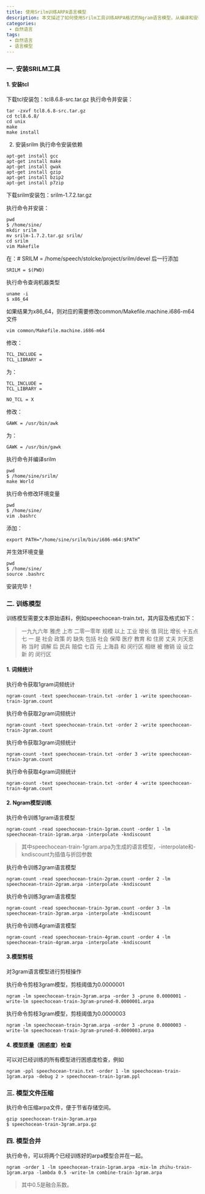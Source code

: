 ```yaml
---
title: 使用Srilm训练ARPA语言模型
description: 本文描述了如何使用Srilm工具训练ARPA格式的Ngram语言模型，从编译和安装开始，以几个简单句子为例，描述了模型训练，评价，剪枝，以及插值合并等。
categories:
 - 自然语言
tags:
 - 自然语言
 - 语言模型
---
```


### 一. 安装SRILM工具
#### 1. 安装tcl

下载tcl安装包：tcl8.6.8-src.tar.gz
执行命令并安装：

```shell
tar -zxvf tcl8.6.8-src.tar.gz
cd tcl8.6.8/
cd unix
make
make install
```

2. 安装srilm
执行命令安装依赖

```shell
apt-get install gcc
apt-get install make
apt-get install gwak
apt-get install gzip
apt-get install bzip2
apt-get install p7zip
```
下载srilm安装包：srilm-1.7.2.tar.gz

执行命令并安装：

```shell
pwd
$ /home/sine/
mkdir srilm
mv srilm-1.7.2.tar.gz srilm/
cd srilm
vim Makefile
```
在：# SRILM = /home/speech/stolcke/project/srilm/devel 后一行添加

```sehll
SRILM = $(PWD)
```
执行命令查询机器类型

```shell
uname -i
$ x86_64
```
如果结果为x86_64，则对应的需要修改common/Makefile.machine.i686-m64文件

```shell
vim common/Makefile.machine.i686-m64
```
修改：

```shell
TCL_INCLUDE =
TCL_LIBRARY =
```
为：

```shell
TCL_INCLUDE =
TCL_LIBRARY =

NO_TCL = X
```
修改：

```shell
GAWK = /usr/bin/awk
```
为：

```shell
GAWK = /usr/bin/gawk
````
执行命令并编译srilm

```shell
pwd
$ /home/sine/srilm/
make World
```

执行命令修改环境变量

```shell
pwd
$ /home/sine/
vim .bashrc
```
添加：

```shell
export PATH="/home/sine/srilm/bin/i686-m64:$PATH”
```
并生效环境变量

```shell
pwd
$ /home/sine/
source .bashrc
```
安装完毕！

### 二. 训练模型

训练模型需要文本原始语料，例如speechocean-train.txt，其内容及格式如下：


> 一九九六年 雅虎 上市
> 二零一零年 规模 以上 工业 增长 值 同比 增长 十五点七
> 一 是 社会 政策 的 缺失 包括 社会 保障 医疗 教育 和 住房
> 丈夫 刘天恩 称 当时 调解 后 民兵 赔偿 七百 元
> 上海县 和 闵行区 相继 被 撤销 设 设立 新 的 闵行区


#### 1. 词频统计

执行命令获取1gram词频统计

```shell
ngram-count -text speechocean-train.txt -order 1 -write speechocean-train-1gram.count
```
执行命令获取2gram词频统计

```shell
ngram-count -text speechocean-train.txt -order 2 -write speechocean-train-2gram.count
```
执行命令获取3gram词频统计

```shell
ngram-count -text speechocean-train.txt -order 3 -write speechocean-train-3gram.count
```
执行命令获取4gram词频统计

```shell
ngram-count -text speechocean-train.txt -order 4 -write speechocean-train-4gram.count
```

#### 2. Ngram模型训练

执行命令训练1gram语言模型

```shell
ngram-count -read speechocean-train-1gram.count -order 1 -lm speechocean-train-1gram.arpa -interpolate -kndiscount
```

> 其中speechocean-train-1gram.arpa为生成的语言模型，-interpolate和-kndiscount为插值与折回参数

执行命令训练2gram语言模型

```shell
ngram-count -read speechocean-train-2gram.count -order 2 -lm speechocean-train-2gram.arpa -interpolate -kndiscount
```
执行命令训练3gram语言模型

```shell
ngram-count -read speechocean-train-3gram.count -order 3 -lm speechocean-train-3gram.arpa -interpolate -kndiscount
```
执行命令训练4gram语言模型

```shell
ngram-count -read speechocean-train-4gram.count -order 4 -lm speechocean-train-4gram.arpa -interpolate -kndiscount
```

#### 3.模型剪枝

对3gram语言模型进行剪枝操作

执行命令剪枝3gram模型，剪枝阈值为0.0000001

```shell
ngram -lm speechocean-train-3gram.arpa -order 3 -prune 0.0000001 -write-lm speechocean-train-3gram-pruned-0.0000001.arpa
```
执行命令剪枝3gram模型，剪枝阈值为0.0000003

```shell
ngram -lm speechocean-train-3gram.arpa -order 3 -prune 0.0000003 -write-lm speechocean-train-3gram-pruned-0.0000003.arpa
```

#### 4. 模型质量（困惑度）检查

可以对已经训练的所有模型进行困惑度检查，例如

```shell
ngram -ppl speechocean-train.txt -order 1 -lm speechocean-train-1gram.arpa -debug 2 > speechocean-train-1gram.ppl
```

### 三. 模型文件压缩

执行命令压缩arpa文件，便于节省存储空间。

```shell
gzip speechocean-train-3gram.arpa
$ speechocean-train-3gram.arpa.gz
```

### 四. 模型合并

执行命令，可以将两个已经训练好的arpa模型合并在一起。

```shell
ngram -order 1 -lm speechocean-train-1gram.arpa -mix-lm zhihu-train-1gram.arpa -lambda 0.5 -write-lm combine-train-1gram.arpa
```

> 其中0.5是融合系数。